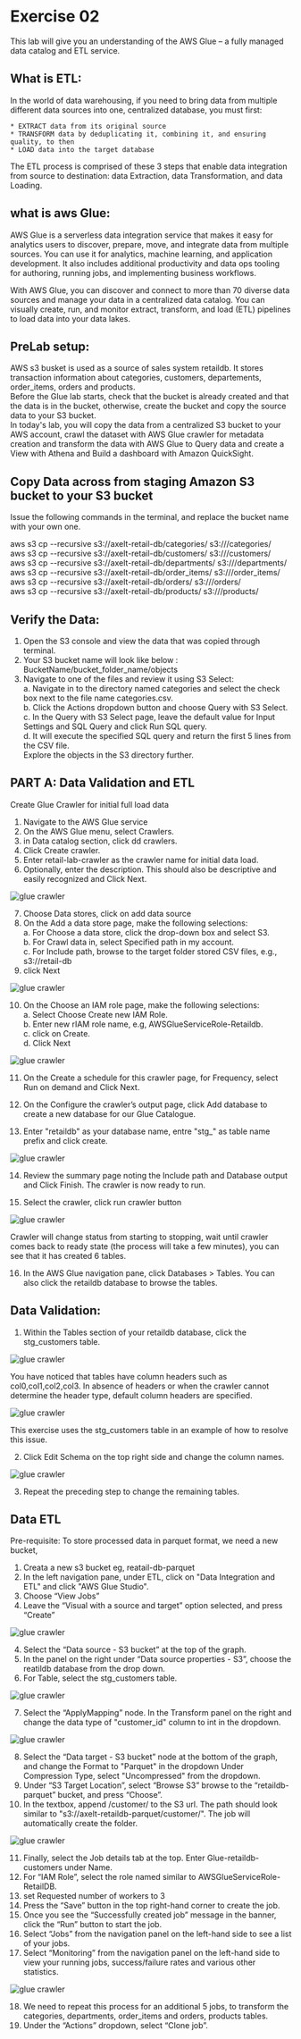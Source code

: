 # Exercise 02

This lab will give you an understanding of the AWS Glue – a fully managed data catalog and ETL service.  

## What is ETL:  
In the world of data warehousing, if you need to bring data from multiple different data sources into one, centralized database, you must first:  

    * EXTRACT data from its original source  
    * TRANSFORM data by deduplicating it, combining it, and ensuring quality, to then  
    * LOAD data into the target database  
The ETL process is comprised of these 3 steps that enable data integration from source to destination: data Extraction, data Transformation, and data Loading.  

## what is aws Glue:  
AWS Glue is a serverless data integration service that makes it easy for analytics users to discover, prepare, move, and integrate data from multiple sources. You can use it for analytics, machine learning, and application development. It also includes additional productivity and data ops tooling for authoring, running jobs, and implementing business workflows. 

With AWS Glue, you can discover and connect to more than 70 diverse data sources and manage your data in a centralized data catalog. You can visually create, run, and monitor extract, transform, and load (ETL) pipelines to load data into your data lakes.  

## PreLab setup:

AWS s3 busket is used as a source of sales system retaildb. It stores transaction information about categories, customers, departements, order_items, orders and products.  
Before the Glue lab starts, check that the bucket is already created and that the data is in the bucket, otherwise, create the bucket and copy the source data to your S3 bucket.  
In today's lab, you will copy the data from a centralized S3 bucket to your AWS account,
crawl the dataset with AWS Glue crawler for metadata creation and transform the data
with AWS Glue to Query data and create a View with Athena and Build a dashboard with
Amazon QuickSight.  

## Copy Data across from staging Amazon S3 bucket to your S3 bucket

Issue the following commands in the terminal, and replace the bucket name with your own one.  

aws s3 cp --recursive s3://axelt-retail-db/categories/  s3://<YourBucketName>/categories/  
aws s3 cp --recursive s3://axelt-retail-db/customers/  s3://<YourBucketName>/customers/  
aws s3 cp --recursive s3://axelt-retail-db/departments/  s3://<YourBucketName>/departments/  
aws s3 cp --recursive s3://axelt-retail-db/order_items/  s3://<YourBucketName>/order_items/  
aws s3 cp --recursive s3://axelt-retail-db/orders/  s3://<YourBucketName>/orders/  
aws s3 cp --recursive s3://axelt-retail-db/products/  s3://<YourBucketName>/products/  

## Verify the Data:
  
1. Open the S3 console and view the data that was copied through terminal.  
2. Your S3 bucket name will look like below :  
BucketName/bucket_folder_name/objects  
3. Navigate to one of the files and review it using S3 Select:  
    a. Navigate in to the directory named categories and select the check box next to the file name categories.csv.  
    b. Click the Actions dropdown button and choose Query with S3 Select.  
    c. In the Query with S3 Select page, leave the default value for Input Settings and SQL Query and
click Run SQL query.  
    d. It will execute the specified SQL query and return the first 5 lines from the CSV file.  
Explore the objects in the S3 directory further.  

## PART A: Data Validation and ETL  
Create Glue Crawler for initial full load data  
1. Navigate to the AWS Glue service  
2. On the AWS Glue menu, select Crawlers.  
3. in Data catalog section, click dd crawlers.  
4. Click Create crawler.  
5. Enter retail-lab-crawler as the crawler name for initial data load.  
6. Optionally, enter the description. This should also be descriptive and easily recognized and Click
Next.  

![glue crawler](data/images/glue1.png)  

7. Choose Data stores, click on add data source  
8. On the Add a data store page, make the following selections:  
    a. For Choose a data store, click the drop-down box and select S3.  
    b. For Crawl data in, select Specified path in my account.  
    c. For Include path, browse to the target folder stored CSV files, e.g., s3://retail-db  
9. click Next    

![glue crawler](data/images/glue3.png)  

10. On the Choose an IAM role page, make the following selections:  
    a. Select Choose Create new IAM Role.  
    b. Enter new rIAM role name, e.g, AWSGlueServiceRole-Retaildb.  
    c. click on Create.  
    d. Click Next

![glue crawler](data/images/glue4.png)  

11. On the Create a schedule for this crawler page, for Frequency, select Run on demand and Click Next.  

12. On the Configure the crawler’s output page, click Add database to create a new database for
our Glue Catalogue.   
13. Enter "retaildb" as your database name, entre "stg_" as table name prefix and click create.  

![glue crawler](data/images/glue5.png)  

14. Review the summary page noting the Include path and Database output and Click Finish. The
crawler is now ready to run.  

15.  Select the crawler, click run crawler button  

![glue crawler](data/images/glue6.png)  


Crawler will change status from starting to stopping, wait until crawler comes back to ready state (the
process will take a few minutes), you can see that it has created 6 tables.  

16. In the AWS Glue navigation pane, click Databases > Tables. You can also click the retaildb database to browse the tables.  


## Data Validation: 

1. Within the Tables section of your retaildb database, click the stg_customers table.  

![glue crawler](data/images/glue7.png)   

You have noticed that tables have  column headers such as col0,col1,col2,col3. In absence of headers or when the crawler cannot determine the header type, default column headers are specified.  

![glue crawler](data/images/glue8.png)  

This exercise uses the stg_customers table in an example of how to resolve this issue.  

2. Click Edit Schema on the top right side and change the column names.  

![glue crawler](data/images/glue9.png) 

3. Repeat the preceding step to change the remaining tables.  


## Data ETL  

Pre-requisite: To store processed data in parquet format, we need a new bucket,  

1. Creata a new s3 bucket eg, reatail-db-parquet
2. In the left navigation pane, under ETL, click on "Data Integration and ETL" and click "AWS Glue Studio".
3. Choose “View Jobs”  
4. Leave the “Visual with a source and target” option selected, and press “Create”  

![glue crawler](data/images/glue10.png) 

4. Select the “Data source - S3 bucket” at the top of the graph.  
5. In the panel on the right under “Data source properties - S3”, choose the reatildb database from the drop down.  
6. For Table, select the stg_customers table.  

![glue crawler](data/images/glue11.png) 

7. Select the “ApplyMapping” node. In the Transform panel on the right and change the data type of "customer_id" column to int in the dropdown.  

![glue crawler](data/images/glue12.png) 


8. Select the “Data target - S3 bucket” node at the bottom of the graph, and change the Format to "Parquet" in the dropdown Under Compression Type, select "Uncompressed" from the dropdown.  
9. Under “S3 Target Location”, select “Browse S3” browse to the “retaildb-parquet” bucket, and press “Choose”.  
10. In the textbox, append /customer/ to the S3 url. The path should look similar to "s3://axelt-retaildb-parquet/customer/". The job will automatically create the folder.  

![glue crawler](data/images/glue13.png) 

11.  Finally, select the Job details tab at the top. Enter Glue-retaildb-customers under Name.  
12.  For “IAM Role”, select the role named similar to AWSGlueServiceRole-RetailDB.  
13.  set Requested number of workers to 3
14.  Press the “Save” button in the top right-hand corner to create the job.  
15.  Once you see the “Successfully created job” message in the banner, click the “Run” button to
start the job.  
16. Select “Jobs” from the navigation panel on the left-hand side to see a list of your jobs.  
17. Select “Monitoring” from the navigation panel on the left-hand side to view your running jobs, success/failure rates and various other statistics.   

![glue crawler](data/images/glue14.png)  

18. We need to repeat this process for an additional 5 jobs, to transform the categories, departments, order_items and orders, products tables.  
19. Under the “Actions” dropdown, select “Clone job”.